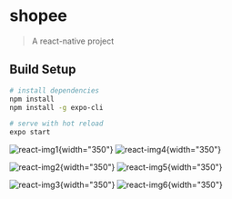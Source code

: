 # shopee

> A react-native project

## Build Setup

``` bash
# install dependencies
npm install
npm install -g expo-cli

# serve with hot reload
expo start
```

![react-img1](https://github.com/ddi6599/react-native-shopee-mini-demo/blob/master/assets/app/start.png){width="350"}  ![react-img4](https://github.com/ddi6599/react-native-shopee-mini-demo/blob/master/assets/app/signin.png){width="350"}

![react-img2](https://github.com/ddi6599/react-native-shopee-mini-demo/blob/master/assets/app/index.png){width="350"}  ![react-img5](https://github.com/ddi6599/react-native-shopee-mini-demo/blob/master/assets/app/pull_refresh.png){width="350"}

![react-img3](https://github.com/ddi6599/react-native-shopee-mini-demo/blob/master/assets/app/detail.png){width="350"}  ![react-img6](https://github.com/ddi6599/react-native-shopee-mini-demo/blob/master/assets/app/find.png){width="350"}
